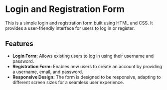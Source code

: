 # Login and Registration Form

This is a simple login and registration form built using HTML and CSS. It provides a user-friendly interface for users to log in or register.

## Features

- **Login Form:** Allows existing users to log in using their username and password.
- **Registration Form:** Enables new users to create an account by providing a username, email, and password.
- **Responsive Design:** The form is designed to be responsive, adapting to different screen sizes for a seamless user experience.
